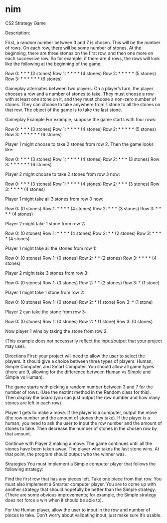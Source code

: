 # nim
CS2 Strategy Game

Description:

First, a random number between 3 and 7 is chosen. This will be the number of rows. On each row, there will be some number of stones. At the beginning, there are three stones on the first row, and then one more on each successive row. So for example, if there are 4 rows, the rows will look like the following at the beginning of the game:

Row 0: * * * (3 stones)
Row 1: * * * * (4 stones)
Row 2: * * * * * (5 stones)
Row 3: * * * * * * (6 stones)

Gameplay alternates between two players. On a player’s turn, the player chooses a row and a number of stones to take. They must choose a row with at least one stone on it, and they must choose a non-zero number of stones. They can choose to take anywhere from 1 stone to all the stones on that row. The object of the game is to take the last stone.

Gameplay Example
For example, suppose the game starts with four rows:

Row 0: * * * (3 stones)
Row 1: * * * * (4 stones)
Row 2: * * * * * (5 stones)
Row 3: * * * * * * (6 stones)

Player 1 might choose to take 2 stones from row 2. Then the game looks like:

Row 0: * * * (3 stones)
Row 1: * * * * (4 stones)
Row 2: * * * (3 stones)
Row 3: * * * * * * (6 stones)

Player 2 might choose to take 2 stones from row 3 now:

Row 0: * * * (3 stones)
Row 1: * * * * (4 stones)
Row 2: * * * (3 stones)
Row 3: * * * * (4 stones)

Player 1 might take all 3 stones from row 0 now:

Row 0: (0 stones)
Row 1: * * * * (4 stones)
Row 2: * * * (3 stones)
Row 3: * * * * (4 stones)

Player 2 might take 1 stone from row 2:

Row 0: (0 stones)
Row 1: * * * * (4 stones)
Row 2: * * (2 stones)
Row 3: * * * * (4 stones)

Player 1 might take all the stones from row 1:

Row 0: (0 stones)
Row 1: (0 stones)
Row 2: * * (2 stones)
Row 3: * * * * (4 stones)

Player 2 might take 3 stones from row 3:

Row 0: (0 stones)
Row 1: (0 stones)
Row 2: * * (2 stones)
Row 3: * (1 stone)

Player 1 might take 1 stone from row 2:

Row 0: (0 stones)
Row 1: (0 stones)
Row 2: * (1 stone)
Row 3: * (1 stone)

Player 2 can take the stone from row 3:

Row 0: (0 stones)
Row 1: (0 stones)
Row 2: * (1 stone)
Row 3: (0 stones)

Now player 1 wins by taking the stone from row 2.

(This example does not necessarily reflect the input/output that your project may use).

Directions
First: your project will need to allow the user to select the players. It should give a choice between three types of players: Human, Simple Computer, and Smart Computer. You should allow all game types (there are 9, allowing for the difference between Human vs Simple and Simple vs Human).

The game starts with picking a random number between 3 and 7 for the number of rows. (Use the nextInt method in the Random class for this). Then display the board (you can just output the row number and how many stones are left in each row).

Player 1 gets to make a move. If the player is a computer, output the move (the row number and the amount of stones they take). If the player is a human, you need to ask the user to input the row number and the amount of stones to take. Then decrease the number of stones in the chosen row by that amount.

Continue with Player 2 making a move. The game continues until all the stones have been taken away. The player who takes the last stone wins. At that point, the program should output who the winner was.

Strategies
You must implement a Simple computer player that follows the following strategy:

Find the first row that has any pieces left.
Take one piece from that row.
You must also implement a Smarter computer player. You are to come up with another strategy that should hopefully be better than the Simple strategy. (There are some obvious improvements; for example, the Simple strategy does not force a win when it should be able to).

For the Human player, allow the user to input in the row and number of pieces to take. Don’t worry about validating input, just make sure it’s usable.
